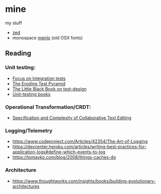 # mine

my stuff

- [zed][zed]
- monospace [menlo][menlo] (old OSX fonts)

## Reading 

### Unit testing:

- [Focus on Integration tests](https://kentcdodds.com/calls/04)
- [The Eroding Test Pyramid](https://www.agileconnection.com/article/eroding-agile-test-pyramid)
- [The Little Black Book on test-design](https://www.thetesteye.com/papers/TheLittleBlackBookOnTestDesign.pdf)
- [Unit-testing books](https://club.ministryoftesting.com/t/software-testing-books-wiki/72518)

### Operational Transformation/CRDT:

- [Specification and Complexity of Collaborative Text Editing](https://www.cs.tau.ac.il/~mad/publications/podc2016-collabedit.pdf)

### Logging/Telemetry

- https://www.codeproject.com/Articles/42354/The-Art-of-Logging
- https://devcenter.heroku.com/articles/writing-best-practices-for-application-logs#define-which-events-to-log
- https://tomayko.com/blog/2008/things-caches-do

### Architecture 

- https://www.thoughtworks.com/insights/books/building-evolutionary-architectures



[menlo]: https://en.wikipedia.org/wiki/Menlo_(typeface)
[zed]: https://zed.dev/

